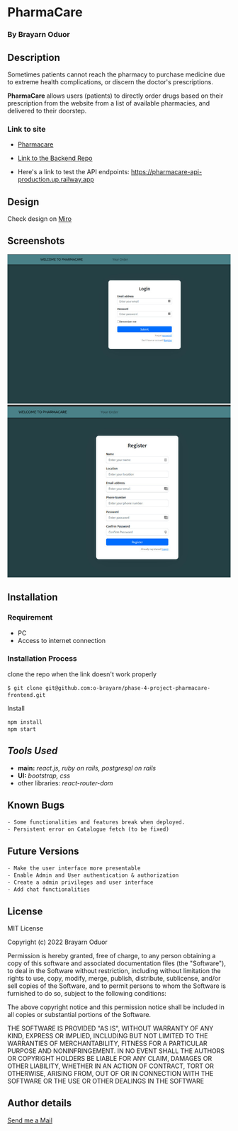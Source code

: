 # **PharmaCare**

### By Brayarn Oduor

## **Description**

<p> Sometimes patients cannot reach the pharmacy to purchase medicine due to extreme health complications, or discern the doctor's prescriptions.</p>

<p> <strong>PharmaCare </strong> allows users (patients) to directly order drugs based on their prescription from the website from a list of available pharmacies, and delivered to their doorstep.</p>

### **Link to site**

- <a href="https://phase-4-project-pharmacare-frontend.vercel.app/">Pharmacare</a>

- <a href="https://github.com/o-brayarn/phase-4-project-pharmacare-backend">Link to the Backend Repo</a>

- Here's a link to test the API endpoints:
  <a href="https://pharmacare-api-production.up.railway.app/">https://pharmacare-api-production.up.railway.app</a>

## **Design**

Check design on <a href="https://miro.com/app/board/uXjVP89V454=/?share_link_id=119761630342">Miro</a>

<!-- ![myimage-alt-tag](./public/Login-page.jpeg)
![myimage-alt-tag](./public/Reg-page.jpeg)
![myimage-alt-tag](./public/homepage-all.jpeg)
![myimage-alt-tag](./public/Medicine-catalogue.jpeg)
![myimage-alt-tag](./public/Order-page.jpeg) -->

## **Screenshots**

![myimage-alt-tag](./public/signup.jpeg)
![myimage-alt-tag](./public/registration.jpeg)

## **Installation**

### Requirement

- PC
- Access to internet connection

### Installation Process

clone the repo when the link doesn't work properly

```
$ git clone git@github.com:o-brayarn/phase-4-project-pharmacare-frontend.git
```

Install

```
npm install
npm start
```

## **_Tools Used_**

- **main:** _react.js, ruby on rails, postgresql on rails_
- **UI:** _bootstrap, css_
- other libraries: _react-router-dom_

## Known Bugs

    - Some functionalities and features break when deployed.
    - Persistent error on Catalogue fetch (to be fixed)

## Future Versions

    - Make the user interface more presentable
    - Enable Admin and User authentication & authorization
    - Create a admin privileges and user interface
    - Add chat functionalities

## License

MIT License

Copyright (c) 2022 Brayarn Oduor

Permission is hereby granted, free of charge, to any person obtaining a copy of this software and associated documentation files (the "Software"), to deal in the Software without restriction, including without limitation the rights to use, copy, modify, merge, publish, distribute, sublicense, and/or sell copies of the Software, and to permit persons to whom the Software is furnished to do so, subject to the following conditions:

The above copyright notice and this permission notice shall be included in all copies or substantial portions of the Software.

THE SOFTWARE IS PROVIDED "AS IS", WITHOUT WARRANTY OF ANY KIND, EXPRESS OR IMPLIED, INCLUDING BUT NOT LIMITED TO THE WARRANTIES OF MERCHANTABILITY, FITNESS FOR A PARTICULAR PURPOSE AND NONINFRINGEMENT. IN NO EVENT SHALL THE AUTHORS OR COPYRIGHT HOLDERS BE LIABLE FOR ANY CLAIM, DAMAGES OR OTHER LIABILITY, WHETHER IN AN ACTION OF CONTRACT, TORT OR OTHERWISE, ARISING FROM, OUT OF OR IN CONNECTION WITH THE SOFTWARE OR THE USE OR OTHER DEALINGS IN THE SOFTWARE

## Author details

<a href="brayarn.oduor@student.moringaschool.com">Send me a Mail </a>
